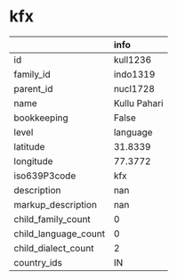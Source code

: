 # kfx
|                      | info         |
|:---------------------|:-------------|
| id                   | kull1236     |
| family_id            | indo1319     |
| parent_id            | nucl1728     |
| name                 | Kullu Pahari |
| bookkeeping          | False        |
| level                | language     |
| latitude             | 31.8339      |
| longitude            | 77.3772      |
| iso639P3code         | kfx          |
| description          | nan          |
| markup_description   | nan          |
| child_family_count   | 0            |
| child_language_count | 0            |
| child_dialect_count  | 2            |
| country_ids          | IN           |